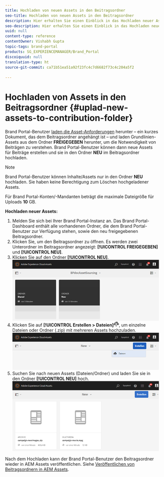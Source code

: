 ```yaml
---
title: Hochladen von neuen Assets in den Beitragsordner
seo-title: Hochladen von neuen Assets in den Beitragsordner
description: Hier erhalten Sie einen Einblick in das Hochladen neuer Assets in den Beitragsordner in Brand Portal.
seo-description: Hier erhalten Sie einen Einblick in das Hochladen neuer Assets in den Beitragsordner in Brand Portal.
uuid: null
content-type: reference
contentOwner: Vishabh Gupta
topic-tags: brand-portal
products: SG_EXPERIENCEMANAGER/Brand_Portal
discoiquuid: null
translation-type: ht
source-git-commit: ca71b51ea51a92f23fc4c7d6682f73c4c204a5f2

---
```



# Hochladen von Assets in den Beitragsordner {#uplad-new-assets-to-contribution-folder}

Brand Portal-Benutzer [laden die Asset-Anforderungen](brand-portal-download-asset-requirements.md) herunter – ein kurzes Dokument, das dem Beitragsordner angehängt ist – und laden Grundlinien-Assets aus dem Ordner **FREIGEGEBEN** herunter, um die Notwendigkeit von Beiträgen zu verstehen.
Brand Portal-Benutzer können dann neue Assets für Beiträge erstellen und sie in den Ordner **NEU** im Beitragsordner hochladen.

>[!NOTE]
>
>Brand Portal-Benutzer können Inhalte/Assets nur in den Ordner **NEU** hochladen. Sie haben keine Berechtigung zum Löschen hochgeladener Assets.
>
>Für Brand Portal-Konten/-Mandanten beträgt die maximale Dateigröße für Uploads **10** GB.


**Hochladen neuer Assets:**

1. Melden Sie sich bei Ihrer Brand Portal-Instanz an.
Das Brand Portal-Dashboard enthält alle vorhandenen Ordner, die dem Brand Portal-Benutzer zur Verfügung stehen, sowie den neu freigegebenen Beitragsordner.
1. Klicken Sie, um den Beitragsordner zu öffnen. Es werden zwei Unterordner im Beitragsordner angezeigt: **[!UICONTROL FREIGEGEBEN]** und **[!UICONTROL NEU]**.
1. Klicken Sie auf den Ordner **[!UICONTROL NEU]**.
   ![](assets/upload-new-assets1.png)
1. Klicken Sie auf **[!UICONTROL Erstellen > Dateien]**![](assets/upload.png), um einzelne Dateien oder Ordner (.zip) mit mehreren Assets hochzuladen.
   ![](assets/upload-new-assets2.png)
1. Suchen Sie nach neuen Assets (Dateien/Ordner) und laden Sie sie in den Ordner **[!UICONTROL NEU]** hoch.
   ![](assets/upload-new-assets3.png)

Nach dem Hochladen kann der Brand Portal-Benutzer den Beitragsordner wieder in AEM Assets veröffentlichen. Siehe [Veröffentlichen von Beitragsordnern in AEM Assets](brand-portal-publish-contribution-folder-to-aem-assets.md).